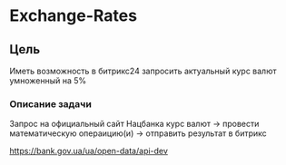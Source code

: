 # Exchange-Rates

## Цель 
 Иметь возможность в битрикс24 запросить актуальный курс валют умноженный на 5%
 
### Описание задачи
 Запрос на официальный сайт Нацбанка курс валют -> провести математическую операицию(и) -> отправить результат в битрикс 
 
 
 https://bank.gov.ua/ua/open-data/api-dev
 
